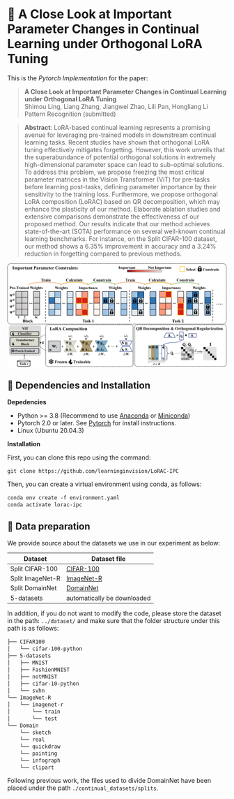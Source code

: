 # :page_with_curl: A Close Look at Important Parameter Changes in Continual Learning under Orthogonal LoRA Tuning

This is the *Pytorch Implementation* for the paper:

> **A Close Look at Important Parameter Changes in Continual Learning under Orthogonal LoRA Tuning** <br>Shimou Ling, Liang Zhang, Jiangwei Zhao, Lili Pan, Hongliang Li <br>
> Pattern Recognition (submitted)

> **Abstract**:  LoRA-based continual learning represents a promising avenue for leveraging pre-trained models in downstream continual learning tasks. Recent studies have shown that orthogonal LoRA tuning effectively mitigates forgetting. However, this work unveils that the superabundance of potential orthogonal solutions in extremely high-dimensional parameter space can lead to sub-optimal solutions. To address this problem, we propose freezing the most critical parameter matrices in the Vision Transformer (ViT) for pre-tasks before learning post-tasks, defining parameter importance by their sensitivity to the training loss. Furthermore, we propose orthogonal LoRA composition (LoRAC) based on QR decomposition, which may enhance the plasticity of our method. Elaborate ablation studies and extensive comparisons demonstrate the effectiveness of our proposed method. Our results indicate that our method achieves state-of-the-art (SOTA) performance on several well-known continual learning benchmarks. For instance, on the Split CIFAR-100 dataset, our method shows a 6.35% improvement in accuracy and a 3.24% reduction in forgetting compared to previous methods.

<div align=center>
<img align="middle" width="800" src="figures/framework.png">
</div>

## 🔧 Dependencies and Installation
**Depedencies**
* Python >= 3.8 (Recommend to use [Anaconda](https://www.anaconda.com/download/#linux) or [Miniconda](https://docs.conda.io/en/latest/miniconda.html))
* Pytorch 2.0 or later. See [Pytorch]( https://pytorch.org) for install instructions.
* Linux (Ubuntu 20.04.3)

**Installation**

First, you can clone this repo using the command:

```shell 
git clone https://github.com/learninginvision/LoRAC-IPC
```

Then, you can create a virtual environment using conda, as follows:

```shell
conda env create -f environment.yaml
conda activate lorac-ipc
```

## :floppy_disk: Data preparation
We provide source about the datasets we use in our experiment as below:

| Dataset   | Dataset file                                                 |
| --------- | ------------------------------------------------------------ |
| Split CIFAR-100  | [CIFAR-100](http://www.cs.toronto.edu/~kriz/cifar-100-python.tar.gz) |
| Split ImageNet-R | [ImageNet-R](https://people.eecs.berkeley.edu/~hendrycks/imagenet-r.tar) |
| Split DomainNet| [DomainNet]( http://ai.bu.edu/M3SDA/) |
| 5-datasets | automatically be downloaded |

In addition, if you do not want to modify the code, please store the dataset in the path: `../dataset/` and make sure that the folder structure under this path is as follows:

```
├── CIFAR100
│   └── cifar-100-python
├── 5-datasets
│   ├── MNIST
│   ├── FashionMNIST
│   ├── notMNIST
│   ├── cifar-10-python
│   └── svhn
└── ImageNet-R
│   └── imagenet-r
│       └── train
│       └── test
└── Domain
    └── sketch
    └── real
    └── quickdraw
    └── painting
    └── infograph
    └── clipart
```
Following previous work, the files used to divide DomainNet have been placed under the path `./continual_datasets/splits`.